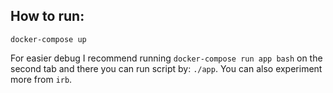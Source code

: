 ## How to run:
`docker-compose up`

For easier debug I recommend running `docker-compose run app bash` on the second tab and there you can run script by: `./app`. You can also experiment more from `irb`.
